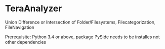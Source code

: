 # TeraAnalyzer
Union Difference or Intersection of Folder/Filesystems, Filecategorization, FileNavigation


Prerequisite: Python 3.4 or above,
              package PySide needs to be installes
              not other dependencies
